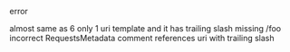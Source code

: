 <!-- c3f34d45c4b629a97fa20ae4ebb60458 -->
<!--
/foo/
/foo
-->

error

almost same as 6
only 1 uri template and it has trailing slash
missing /foo
incorrect RequestsMetadata
comment references uri with trailing slash
